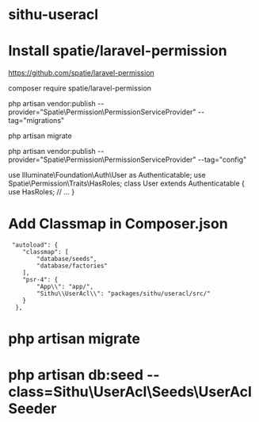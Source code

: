 # sithu-useracl


# Install spatie/laravel-permission
  
  https://github.com/spatie/laravel-permission
  
  composer require spatie/laravel-permission
  
  php artisan vendor:publish --provider="Spatie\Permission\PermissionServiceProvider" --tag="migrations"
  
  php artisan migrate
  
  php artisan vendor:publish --provider="Spatie\Permission\PermissionServiceProvider" --tag="config"
  
  use Illuminate\Foundation\Auth\User as Authenticatable;
  use Spatie\Permission\Traits\HasRoles;
  class User extends Authenticatable
  {
      use HasRoles;
      // ...
   }
   
  
#    Add Classmap in Composer.json 
    
     "autoload": {
        "classmap": [
            "database/seeds",
            "database/factories"
        ],
        "psr-4": {
            "App\\": "app/",
            "Sithu\\UserAcl\\": "packages/sithu/useracl/src/"
        }
      },
# php artisan migrate

# php artisan db:seed --class=Sithu\\UserAcl\\Seeds\\UserAclSeeder
